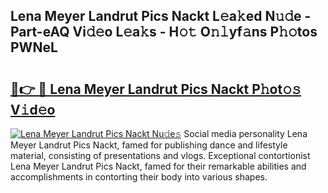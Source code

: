 ## Lena Meyer Landrut Pics Nackt L𝚎a𝚔ed N𝚞𝚍e - Part-eAQ Vi𝚍𝚎o L𝚎a𝚔s - H𝚘𝚝 O𝚗𝚕yf𝚊ns P𝚑𝚘tos PWNeL

# <h2><a href="http://kf86o0g.oniu.top/?m=Lena+Meyer+Landrut+Pics+Nackt">🔗👉 🔴 Lena Meyer Landrut Pics Nackt P𝚑ot𝚘𝚜 V𝚒d𝚎o</a></h2>

[![Lena Meyer Landrut Pics Nackt Nu𝚍e𝚜](https://i.imgur.com/0qMVB7G.gif)](http://kf86o0g.oniu.top/?m=Lena+Meyer+Landrut+Pics+Nackt)
Social media personality Lena Meyer Landrut Pics Nackt, famed for publishing dance and lifestyle material, consisting of presentations and vlogs. Exceptional contortionist Lena Meyer Landrut Pics Nackt, famed for their remarkable abilities and accomplishments in contorting their body into various shapes.  
